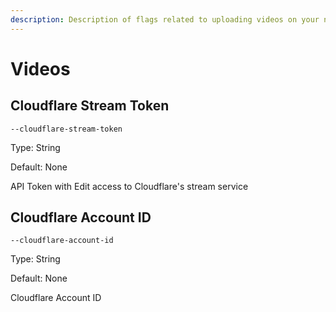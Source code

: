 ```yaml
---
description: Description of flags related to uploading videos on your node
---
```


# Videos

## Cloudflare Stream Token

`--cloudflare-stream-token`

Type: String

Default: None

API Token with Edit access to Cloudflare's stream service

## Cloudflare Account ID

`--cloudflare-account-id`

Type: String

Default: None

Cloudflare Account ID

